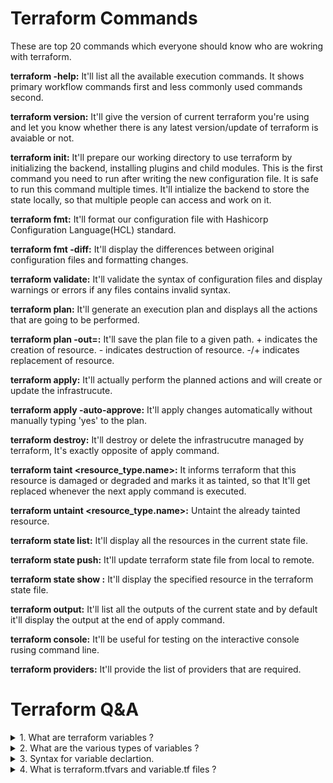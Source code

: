 # Terraform Commands

These are top 20 commands which everyone should know who are wokring with terraform.

**terraform -help:** It'll list all the available execution commands. It shows primary workflow commands first and less commonly used commands second.

**terraform version:** It'll give the version of current terraform you're using and let you know whether there is any latest version/update of terraform is avaiable or not.

**terraform init:** It'll prepare our working directory to use terraform by initializing the backend, installing plugins and child modules. This is the first command you need to run after writing the new configuration file. It is safe to run this command multiple times. It'll intialize the backend to store the state locally, so
that multiple people can access and work on it.

**terraform fmt:** It'll format our configuration file with Hashicorp Configuration Language(HCL) standard.

**terraform fmt -diff:** It'll display the differences between original configuration files and formatting changes.

**terraform validate:** It'll validate the syntax of configuration files and display warnings or errors if any files contains invalid syntax.

**terraform plan:** It'll generate an execution plan and displays all the actions that are going to be performed.

**terraform plan -out=<path>:** It'll save the plan file to a given path. + indicates the creation of resource. - indicates destruction of resource. -/+ indicates replacement of resource.
  
**terraform apply:** It'll actually perform the planned actions and will create or update the infrastrucute.

**terraform apply -auto-approve:** It'll apply changes automatically without manually typing 'yes' to the plan.
  
**terraform destroy:** It'll destroy or delete the infrastrucutre managed by terraform, It's exactly opposite of apply command.
  
**terraform taint <resource_type.name>:** It informs terraform that this resource is damaged or degraded and marks it as tainted, so that It'll get replaced whenever the next apply command is executed.
  
**terraform untaint <resource_type.name>:** Untaint the already tainted resource.

**terraform state list:** It'll display all the resources in the current state file.
  
**terraform state push:** It'll update terraform state file from local to remote.
  
**terraform state show <resourcename>:** It'll display the specified resource in the terraform state file.

**terraform output:** It'll list all the outputs of the current state and by default it'll display the output at the end of apply command.
  
**terraform console:** It'll be useful for testing on the interactive console rusing command line.
  
**terraform providers:** It'll provide the list of providers that are required.

# Terraform Q&A #

<details>
<summary>1. What are terraform variables ?</summary>
<br>
Terraform variables are used to store the values which can be used throughout the configuration file.
</details>

<details>
<summary>2. What are the various types of variables ?</summary>
<br>
Types of variables - String, Number, Boolean, List, Map, Sets.
</details>

<details>
<summary>3. Syntax for variable declartion.</summary>
<br>
variable "<Variable_name>"{
  type = <type_of_your_variable> ==> Eg. string,boolean,number,e.t.c.
  description = "Meaning full description"
  default = "default value"
}
</details>
  
<details>
<summary>4. What is terraform.tfvars and variable.tf files ?</summary>
<br>
**variable.tf:** This file contains the variable definitions with optional default values and type of varibale for your confiuration file.
**terraform.tfvars:** This file is used to assign values to the variables. We can have multiple .tfvars files (Eg.terraform-one.tfvars, terraform-two.tfvars, terraform-three.tfvars). We can pass variables from tfvars files via command line argumenst using --var-file flag as shown below: 
1. terraform init for one
terraform init --var-file="terraform-one.tfvars"
  
2. terraform plan for one 
terraform plan --var-file="terraform-one.tfvars"

3. terraform apply for one
terraform apply --var-file="terraform-one.tfvars"
</details>
